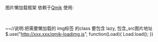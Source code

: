 图片懒加载框架
依赖于[Qmik](https://github.com/leochen36/qmik)
使用:

<html>
<body>
    <img class="lazy" _src="http://xxx.com/a.png"/>
    <img class="lazy" _src="http://xxx.com/b.png"/>
    <img class="lazy" _src="http://xxx.com/b.png"/>
</body>
</html>

~~//说明:把需要懒加载的 img标签 的class 要包含 lazy, 包含_src图片地址
$.use("http://xxx.xxx/qmik-loadimg.js", function(Load){
    Load.load();
})
